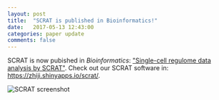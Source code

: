 ```yaml
---
layout: post
title:  "SCRAT is published in Bioinformatics!"
date:   2017-05-13 12:43:00
categories: paper update
comments: false
---
```

SCRAT is now pubished in *Bioinformatics*: ["Single-cell regulome data analysis by SCRAT"](https://doi.org/10.1093/bioinformatics/btx315). Check out our SCRAT software in: <https://zhiji.shinyapps.io/scrat/>.

![](http://weiqiangzhou.com/images/scrat_screenshot.png "SCRAT screenshot")
